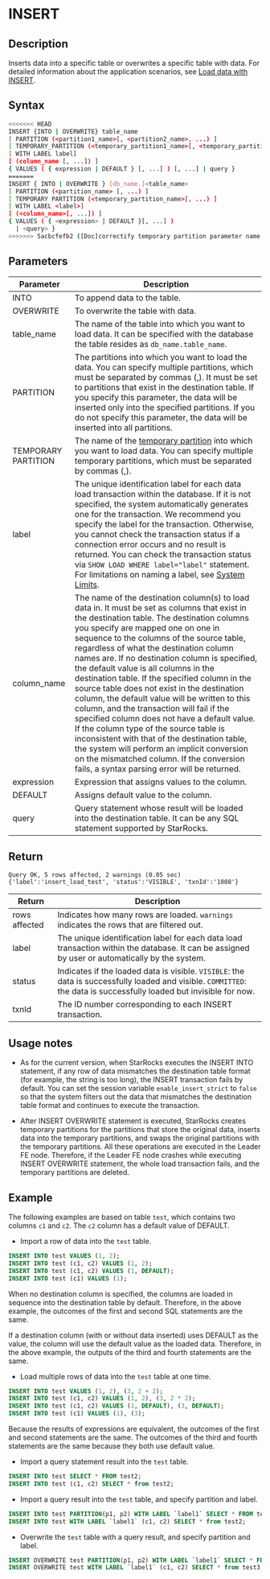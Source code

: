 # INSERT

## Description

Inserts data into a specific table or overwrites a specific table with data. For detailed information about the application scenarios, see [Load data with INSERT](../loading/InsertInto.md).

## Syntax

```Bash
<<<<<<< HEAD
INSERT {INTO | OVERWRITE} table_name
[ PARTITION (<partition1_name>[, <partition2_name>, ...) ]
[ TEMPORARY_PARTITION (<temporary_partition1_name>[, <temporary_partition2_name>, ...) ]
[ WITH LABEL label]
[ (column_name [, ...]) ]
{ VALUES ( { expression | DEFAULT } [, ...] ) [, ...] | query }
=======
INSERT { INTO | OVERWRITE } [db_name.]<table_name>
[ PARTITION (<partition_name> [, ...) ]
[ TEMPORARY PARTITION (<temporary_partition_name>[, ...) ]
[ WITH LABEL <label>]
[ (<column_name>[, ...]) ]
{ VALUES ( { <expression> | DEFAULT }[, ...] )
  | <query> }
>>>>>>> 5acbcfefb2 ([Doc]correctify temporary partition parameter name in insert statement (#31735))
```

## Parameters

| **Parameter** | Description                                                  |
| ------------- | ------------------------------------------------------------ |
| INTO          | To append data to the table.                                 |
| OVERWRITE     | To overwrite the table with data.                            |
| table_name    | The name of the table into which you want to load data. It can be specified with the database the table resides as `db_name.table_name`. |
| PARTITION    |  The partitions into which you want to load the data. You can specify multiple partitions, which must be separated by commas (,). It must be set to partitions that exist in the destination table. If you specify this parameter, the data will be inserted only into the specified partitions. If you do not specify this parameter, the data will be inserted into all partitions. |
| TEMPORARY PARTITION|The name of the [temporary partition](../../../table_design/Temporary_partition.md) into which you want to load data. You can specify multiple temporary partitions, which must be separated by commas (,).|
| label         | The unique identification label for each data load transaction within the database. If it is not specified, the system automatically generates one for the transaction. We recommend you specify the label for the transaction. Otherwise, you cannot check the transaction status if a connection error occurs and no result is returned. You can check the transaction status via `SHOW LOAD WHERE label="label"` statement. For limitations on naming a label, see [System Limits](../reference/System_limit.md). |
| column_name   | The name of the destination column(s) to load data in. It must be set as columns that exist in the destination table. The destination columns you specify are mapped one on one in sequence to the columns of the source table, regardless of what the destination column names are. If no destination column is specified, the default value is all columns in the destination table. If the specified column in the source table does not exist in the destination column, the default value will be written to this column, and the transaction will fail if the specified column does not have a default value. If the column type of the source table is inconsistent with that of the destination table, the system will perform an implicit conversion on the mismatched column. If the conversion fails, a syntax parsing error will be returned. |
| expression    | Expression that assigns values to the column.                |
| DEFAULT       | Assigns default value to the column.                         |
| query         | Query statement whose result will be loaded into the destination table. It can be any SQL statement supported by StarRocks. |

## Return

```Plain
Query OK, 5 rows affected, 2 warnings (0.05 sec)
{'label':'insert_load_test', 'status':'VISIBLE', 'txnId':'1008'}
```

| Return        | Description                                                  |
| ------------- | ------------------------------------------------------------ |
| rows affected | Indicates how many rows are loaded. `warnings` indicates the rows that are filtered out. |
| label         | The unique identification label for each data load transaction within the database. It can be assigned by user or automatically by the system. |
| status        | Indicates if the loaded data is visible. `VISIBLE`: the data is successfully loaded and visible. `COMMITTED`: the data is successfully loaded but invisible for now. |
| txnId         | The ID number corresponding to each INSERT transaction.      |

## Usage notes

- As for the current version, when StarRocks executes the INSERT INTO statement, if any row of data mismatches the destination table format (for example, the string is too long), the INSERT transaction fails by default. You can set the session variable `enable_insert_strict` to `false` so that the system filters out the data that mismatches the destination table format and continues to execute the transaction.

- After INSERT OVERWRITE statement is executed, StarRocks creates temporary partitions for the partitions that store the original data, inserts data into the temporary partitions, and swaps the original partitions with the temporary partitions. All these operations are executed in the Leader FE node. Therefore, if the Leader FE node crashes while executing INSERT OVERWRITE statement, the whole load transaction fails, and the temporary partitions are deleted.

## Example

The following examples are based on table `test`, which contains two columns `c1` and `c2`. The `c2` column has a default value of DEFAULT.

- Import a row of data into the `test` table.

```SQL
INSERT INTO test VALUES (1, 2);
INSERT INTO test (c1, c2) VALUES (1, 2);
INSERT INTO test (c1, c2) VALUES (1, DEFAULT);
INSERT INTO test (c1) VALUES (1);
```

When no destination column is specified, the columns are loaded in sequence into the destination table by default. Therefore, in the above example, the outcomes of the first and second SQL statements are the same.

If a destination column (with or without data inserted) uses DEFAULT as the value, the column will use the default value as the loaded data. Therefore, in the above example, the outputs of the third and fourth statements are the same.

- Load multiple rows of data into the `test` table at one time.

```SQL
INSERT INTO test VALUES (1, 2), (3, 2 + 2);
INSERT INTO test (c1, c2) VALUES (1, 2), (3, 2 * 2);
INSERT INTO test (c1, c2) VALUES (1, DEFAULT), (3, DEFAULT);
INSERT INTO test (c1) VALUES (1), (3);
```

Because the results of expressions are equivalent, the outcomes of the first and second statements are the same. The outcomes of the third and fourth statements are the same because they both use default value.

- Import a query statement result into the `test` table.

```SQL
INSERT INTO test SELECT * FROM test2;
INSERT INTO test (c1, c2) SELECT * from test2;
```

- Import a query result into the `test` table, and specify partition and label.

```SQL
INSERT INTO test PARTITION(p1, p2) WITH LABEL `label1` SELECT * FROM test2;
INSERT INTO test WITH LABEL `label1` (c1, c2) SELECT * from test2;
```

- Overwrite the `test` table with a query result, and specify partition and label.

```SQL
INSERT OVERWRITE test PARTITION(p1, p2) WITH LABEL `label1` SELECT * FROM test3;
INSERT OVERWRITE test WITH LABEL `label1` (c1, c2) SELECT * from test3;
```
